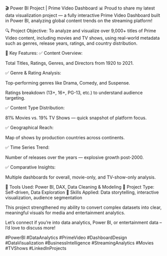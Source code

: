 🎬 Power BI Project | Prime Video Dashboard 📊
Proud to share my latest data visualization project — a fully interactive Prime Video Dashboard built in Power BI, analyzing global content trends on the streaming platform!

🔍 Project Objective:
To analyze and visualize over 9,000+ titles of Prime Video content, including movies and TV shows, using real-world metadata such as genres, release years, ratings, and country distribution.

🔹 Key Features:
✅ Content Overview:

Total Titles, Ratings, Genres, and Directors from 1920 to 2021.

✅ Genre & Rating Analysis:

Top-performing genres like Drama, Comedy, and Suspense.

Ratings breakdown (13+, 16+, PG-13, etc.) to understand audience targeting.

✅ Content Type Distribution:

81% Movies vs. 19% TV Shows — quick snapshot of platform focus.

✅ Geographical Reach:

Map of shows by production countries across continents.

✅ Time Series Trend:

Number of releases over the years — explosive growth post-2000.

✅ Comparative Insights:

Multiple dashboards for overall, movie-only, and TV-show-only analysis.

📌 Tools Used: Power BI, DAX, Data Cleaning & Modeling
📍 Project Type: Self-driven, Data Exploration
🧠 Skills Applied: Data storytelling, interactive visualization, audience segmentation

This project strengthened my ability to convert complex datasets into clear, meaningful visuals for media and entertainment analytics.

Let’s connect if you’re into data analytics, Power BI, or entertainment data – I’d love to discuss more!

#PowerBI #DataAnalytics #PrimeVideo #DashboardDesign #DataVisualization #BusinessIntelligence #StreamingAnalytics #Movies #TVShows #LinkedInProjects
